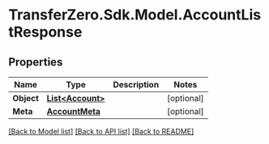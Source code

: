 
# TransferZero.Sdk.Model.AccountListResponse

## Properties

Name | Type | Description | Notes
------------ | ------------- | ------------- | -------------
**Object** | [**List&lt;Account&gt;**](Account.md) |  | [optional] 
**Meta** | [**AccountMeta**](AccountMeta.md) |  | [optional] 

[[Back to Model list]](../README.md#documentation-for-models)
[[Back to API list]](../README.md#documentation-for-api-endpoints)
[[Back to README]](../README.md)

